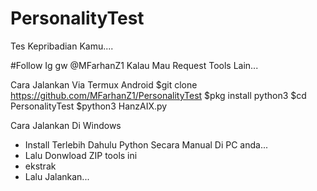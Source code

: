 # PersonalityTest
Tes Kepribadian Kamu....

#Follow Ig gw @MFarhanZ1 Kalau Mau Request Tools Lain...

Cara Jalankan Via Termux Android
$git clone https://github.com/MFarhanZ1/PersonalityTest
$pkg install python3
$cd PersonalityTest
$python3 HanzAIX.py

Cara Jalankan Di Windows
- Install Terlebih Dahulu Python Secara Manual Di PC anda...
- Lalu Donwload ZIP tools ini
- ekstrak
- Lalu Jalankan...
